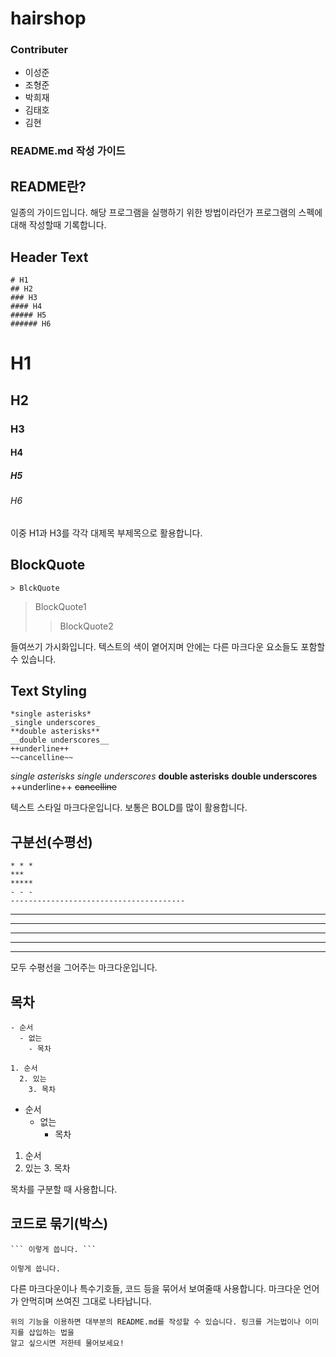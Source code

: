 # hairshop

### Contributer
- 이성준
- 조형준
- 박희재
- 김태호
- 김현



### README.md 작성 가이드
## README란?
일종의 가이드입니다. 해당 프로그램을 실행하기 위한 방법이라던가 프로그램의 스펙에 대해 작성할때 기록합니다.


## Header Text
```
# H1
## H2
### H3
#### H4
##### H5
###### H6
```
# H1
## H2
### H3
#### H4
##### H5
###### H6
이중 H1과 H3를 각각 대제목 부제목으로 활용합니다.


## BlockQuote
```
> BlckQuote
```
> BlockQuote1
>> BlockQuote2

들여쓰기 가시화입니다. 텍스트의 색이 옅어지며 안에는 다른 마크다운 요소들도 포함할 수 있습니다.


## Text Styling
```
*single asterisks*
_single underscores_
**double asterisks**
__double underscores__
++underline++
~~cancelline~~
```
*single asterisks*
_single underscores_
**double asterisks**
__double underscores__
++underline++
~~cancelline~~

텍스트 스타일 마크다운입니다. 보통은 BOLD를 많이 활용합니다.


## 구분선(수평선)
```
* * *
***
*****
- - -
---------------------------------------
```

* * *
***
*****
- - -
---------------------------------------

모두 수평선을 그어주는 마크다운입니다.


## 목차
```
- 순서
  - 없는
    - 목차

1. 순서
  2. 있는
    3. 목차
```
- 순서
  - 없는
    - 목차

1. 순서
  2. 있는
    3. 목차

목차를 구분할 때 사용합니다.


## 코드로 묶기(박스)
```
``` 이렇게 씁니다. ```
```
``` 이렇게 씁니다. ```

다른 마크다운이나 특수기호들, 코드 등을 묶어서 보여줄때 사용합니다. 마크다운 언어가 안먹히며 쓰여진 그대로 나타납니다.


```
위의 기능을 이용하면 대부분의 README.md를 작성할 수 있습니다. 링크를 거는법이나 이미지를 삽입하는 법을
알고 싶으시면 저한테 물어보세요!
```
